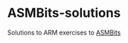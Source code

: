 # ASMBits-solutions

Solutions to ARM exercises to
[ASMBits](https://asmbits.01xz.net/wiki/Arm/uartread)
